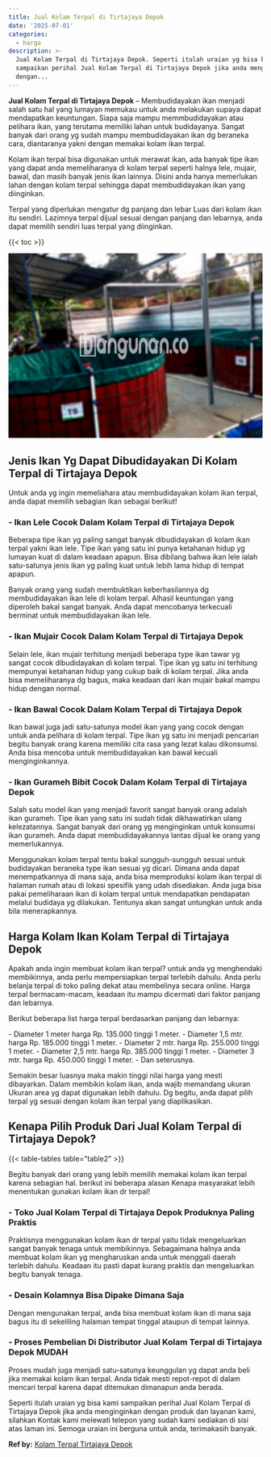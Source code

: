 ```yaml
---
title: Jual Kolam Terpal di Tirtajaya Depok
date: '2025-07-01'
categories:
  - harga
description: >-
  Jual Kolam Terpal di Tirtajaya Depok. Seperti itulah uraian yg bisa kami
  sampaikan perihal Jual Kolam Terpal di Tirtajaya Depok jika anda menginginkan
  dengan...
---
```


**Jual Kolam Terpal di Tirtajaya Depok** – Membudidayakan ikan menjadi salah satu hal yang lumayan memukau untuk anda melakukan supaya dapat mendapatkan keuntungan. Siapa saja mampu memmbudidayakan atau pelihara ikan, yang terutama memiliki lahan untuk budidayanya. Sangat banyak dari orang yg sudah mampu membudidayakan ikan dg beraneka cara, diantaranya yakni dengan memakai kolam ikan terpal.

Kolam ikan terpal bisa digunakan untuk merawat ikan, ada banyak tipe ikan yang dapat anda memeliharanya di kolam terpal seperti halnya lele, mujair, bawal, dan masih banyak jenis ikan lainnya. Disini anda hanya memerlukan lahan dengan kolam terpal sehingga dapat membudidayakan ikan yang diinginkan.

Terpal yang diperlukan mengatur dg panjang dan lebar Luas dari kolam ikan itu sendiri. Lazimnya terpal dijual sesuai dengan panjang dan lebarnya, anda dapat memilih sendiri luas terpal yang diinginkan.

{{< toc >}}

![Jual Kolam Terpal di Tirtajaya Depok](/images/jual-kolam-terpal-44.png)

## Jenis Ikan Yg Dapat Dibudidayakan Di Kolam Terpal di Tirtajaya Depok

Untuk anda yg ingin memeliahara atau membudidayakan kolam ikan terpal, anda dapat memilih sebagian ikan sebagai berikut!

### \- Ikan Lele Cocok Dalam Kolam Terpal di Tirtajaya Depok

Beberapa tipe ikan yg paling sangat banyak dibudidayakan di kolam ikan terpal yakni ikan lele. Tipe ikan yang satu ini punya ketahanan hidup yg lumayan kuat di dalam keadaan apapun. Bisa dibilang bahwa ikan lele ialah satu-satunya jenis ikan yg paling kuat untuk lebih lama hidup di tempat apapun.

Banyak orang yang sudah membuktikan keberhasilannya dg membudidayakan ikan lele di kolam terpal. Alhasil keuntungan yang diperoleh bakal sangat banyak. Anda dapat mencobanya terkecuali berminat untuk membudidayakan ikan lele.

### \- Ikan Mujair Cocok Dalam Kolam Terpal di Tirtajaya Depok

Selain lele, ikan mujair terhitung menjadi beberapa type ikan tawar yg sangat cocok dibudidayakan di kolam terpal. Tipe ikan yg satu ini terhitung mempunyai ketahanan hidup yang cukup baik di kolam terpal. Jika anda bisa memeliharanya dg bagus, maka keadaan dari ikan mujair bakal mampu hidup dengan normal.

### \- Ikan Bawal Cocok Dalam Kolam Terpal di Tirtajaya Depok

Ikan bawal juga jadi satu-satunya model ikan yang yang cocok dengan untuk anda pelihara di kolam terpal. Tipe ikan yg satu ini menjadi pencarian begitu banyak orang karena memiliki cita rasa yang lezat kalau dikonsumsi. Anda bisa mencoba untuk membudidayakan kan bawal kecuali menginginkannya.

### \- Ikan Gurameh Bibit Cocok Dalam Kolam Terpal di Tirtajaya Depok

Salah satu model ikan yang menjadi favorit sangat banyak orang adalah ikan gurameh. Tipe ikan yang satu ini sudah tidak dikhawatirkan ulang kelezatannya. Sangat banyak dari orang yg menginginkan untuk konsumsi ikan gurameh. Anda dapat membudidayakannya lantas dijual ke orang yang memerlukannya.

Menggunakan kolam terpal tentu bakal sungguh-sungguh sesuai untuk budidayakan beraneka type ikan sesuai yg dicari. Dimana anda dapat menempatkannya di mana saja, anda bisa memproduksi kolam ikan terpal di halaman rumah atau di lokasi spesifik yang udah disediakan. Anda juga bisa pakai pemeliharaan ikan di kolam terpal untuk mendapatkan pendapatan melalui budidaya yg dilakukan. Tentunya akan sangat untungkan untuk anda bila menerapkannya.

## Harga Kolam Ikan Kolam Terpal di Tirtajaya Depok

Apakah anda ingin membuat kolam ikan terpal? untuk anda yg menghendaki membikinnya, anda perlu mempersiapkan terpal terlebih dahulu. Anda perlu belanja terpal di toko paling dekat atau membelinya secara online. Harga terpal bermacam-macam, keadaan itu mampu dicermati dari faktor panjang dan lebarnya.

Berikut beberapa list harga terpal berdasarkan panjang dan lebarnya:

\- Diameter 1 meter harga Rp. 135.000 tinggi 1 meter. - Diameter 1,5 mtr. harga Rp. 185.000 tinggi 1 meter. - Diameter 2 mtr. harga Rp. 255.000 tinggi 1 meter. - Diameter 2,5 mtr. harga Rp. 385.000 tinggi 1 meter. - Diameter 3 mtr. harga Rp. 450.000 tinggi 1 meter. - Dan seterusnya.

Semakin besar luasnya maka makin tinggi nilai harga yang mesti dibayarkan. Dalam membikin kolam ikan, anda wajib memandang ukuran Ukuran area yg dapat digunakan lebih dahulu. Dg begitu, anda dapat pilih terpal yg sesuai dengan kolam ikan terpal yang diaplikasikan.

## Kenapa Pilih Produk Dari Jual Kolam Terpal di Tirtajaya Depok?

{{< table-tables table="table2" >}}

Begitu banyak dari orang yang lebih memilih memakai kolam ikan terpal karena sebagian hal. berikut ini beberapa alasan Kenapa masyarakat lebih menentukan gunakan kolam ikan dr terpal!

### \- Toko Jual Kolam Terpal di Tirtajaya Depok Produknya Paling Praktis

Praktisnya menggunakan kolam ikan dr terpal yaitu tidak mengeluarkan sangat banyak tenaga untuk membikinnya. Sebagaimana halnya anda membuat kolam ikan yg mengharuskan anda untuk menggali daerah terlebih dahulu. Keadaan itu pasti dapat kurang praktis dan mengeluarkan begitu banyak tenaga.

### \- Desain Kolamnya Bisa Dipake Dimana Saja

Dengan mengunakan terpal, anda bisa membuat kolam ikan di mana saja bagus itu di sekeliling halaman tempat tinggal ataupun di tempat lainnya.

### \- Proses Pembelian Di Distributor Jual Kolam Terpal di Tirtajaya Depok MUDAH

Proses mudah juga menjadi satu-satunya keunggulan yg dapat anda beli jika memakai kolam ikan terpal. Anda tidak mesti repot-repot di dalam mencari terpal karena dapat ditemukan dimanapun anda berada.

Seperti itulah uraian yg bisa kami sampaikan perihal Jual Kolam Terpal di Tirtajaya Depok jika anda menginginkan dengan produk dan layanan kami, silahkan Kontak kami melewati telepon yang sudah kami sediakan di sisi atas laman ini. Semoga uraian ini berguna untuk anda, terimakasih banyak.

**Ref by:** [Kolam Terpal Tirtajaya Depok](https://id.wikipedia.org/wiki/Kolam)
